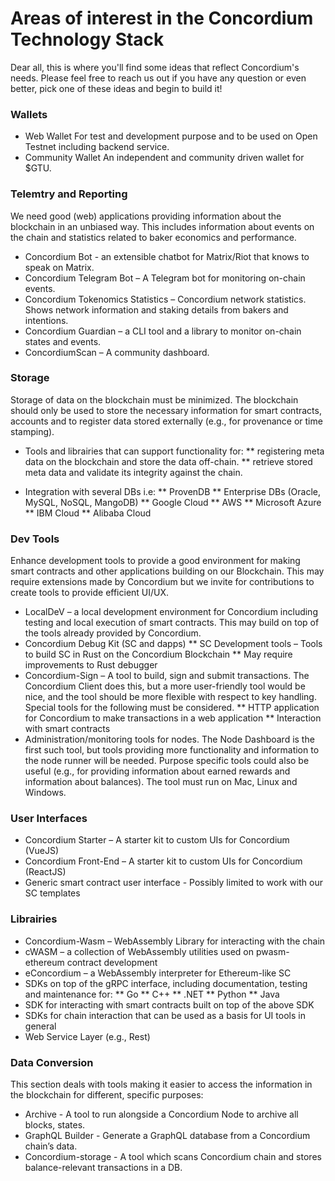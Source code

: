 # Areas of interest in the Concordium Technology Stack

Dear all, this is where you'll find some ideas that reflect Concordium's needs. Please feel free to reach us out if you have any question or even better, pick one of these ideas and begin to build it!

### Wallets
 * Web Wallet
 For test and development purpose and to be used on Open Testnet including backend service.
 * Community Wallet
 An independent and community driven wallet for $GTU.
 
 ### Telemtry and Reporting
 We need good (web) applications providing information about the blockchain in an unbiased way. This includes information about events on the chain and statistics related to baker economics and performance.
 * Concordium Bot - an extensible chatbot for Matrix/Riot that knows to speak on Matrix.
 * Concordium Telegram Bot – A Telegram bot for monitoring on-chain events.
 * Concordium Tokenomics Statistics – Concordium network statistics. Shows network information and staking details from bakers and intentions. 
 * Concordium Guardian – a CLI tool and a library to monitor on-chain states and events. 
 * ConcordiumScan – A community dashboard.
 
 ### Storage
 Storage of data on the blockchain must be minimized. The blockchain should only be used to store the necessary information for smart contracts, accounts and to register data stored externally (e.g., for provenance or time stamping).

* Tools and librairies that can support functionality for:
  ** registering meta data on the blockchain and store the data off-chain.
  ** retrieve stored meta data and validate its integrity against the chain.

* Integration with several DBs i.e:
    ** ProvenDB
    ** Enterprise DBs (Oracle, MySQL, NoSQL, MangoDB)
    ** Google Cloud
    ** AWS
    ** Microsoft Azure
    ** IBM Cloud
    ** Alibaba Cloud

### Dev Tools
Enhance development tools to provide a good environment for making smart contracts and other applications building on our Blockchain. This may require extensions made by Concordium but we invite for contributions to create tools to provide efficient UI/UX.
* LocalDeV – a local development environment for Concordium including testing and local execution of smart contracts. This may build on top of the tools already provided by Concordium. 
* Concordium Debug Kit (SC and dapps)
    ** SC Development tools – Tools to build SC in Rust on the Concordium Blockchain
    ** May require improvements to Rust debugger
* Concordium-Sign – A tool to build, sign and submit transactions. The Concordium Client does this, but a more user-friendly tool would be nice, and the tool should be more flexible with respect to key handling. Special tools for the following must be considered.
    ** HTTP application for Concordium to make transactions in a web application
    ** Interaction with smart contracts
* Administration/monitoring tools for nodes. The Node Dashboard is the first such tool, but tools providing more functionality and information to the  node runner will be needed. Purpose specific tools could also be useful (e.g., for providing information about earned rewards and information about balances). The tool must run on Mac, Linux and Windows.

### User Interfaces

* Concordium Starter – A starter kit to custom UIs for Concordium (VueJS)
* Concordium Front-End – A starter kit to custom UIs for Concordium (ReactJS)
* Generic smart contract user interface - Possibly limited to work with our SC templates

### Librairies
* Concordium-Wasm – WebAssembly Library for interacting with the chain 
* cWASM – a collection of WebAssembly utilities used on pwasm-ethereum contract development 
* eConcordium – a WebAssembly interpreter for Ethereum-like SC
* SDKs on top of the gRPC interface, including documentation, testing and maintenance for: 
    ** Go
    ** C++
    ** .NET
    ** Python
    ** Java
* SDK for interacting with smart contracts built on top of the above SDK
* SDKs for chain interaction that can be used as a basis for UI tools in general
* Web Service Layer (e.g., Rest)

### Data Conversion
This section deals with tools making it easier to access the information in the blockchain for different, specific purposes:
* Archive - A tool to run alongside a Concordium Node to archive all blocks, states.
* GraphQL Builder - Generate a GraphQL database from a Concordium chain’s data.
* Concordium-storage - A tool which scans Concordium chain and stores balance-relevant transactions in a DB.








